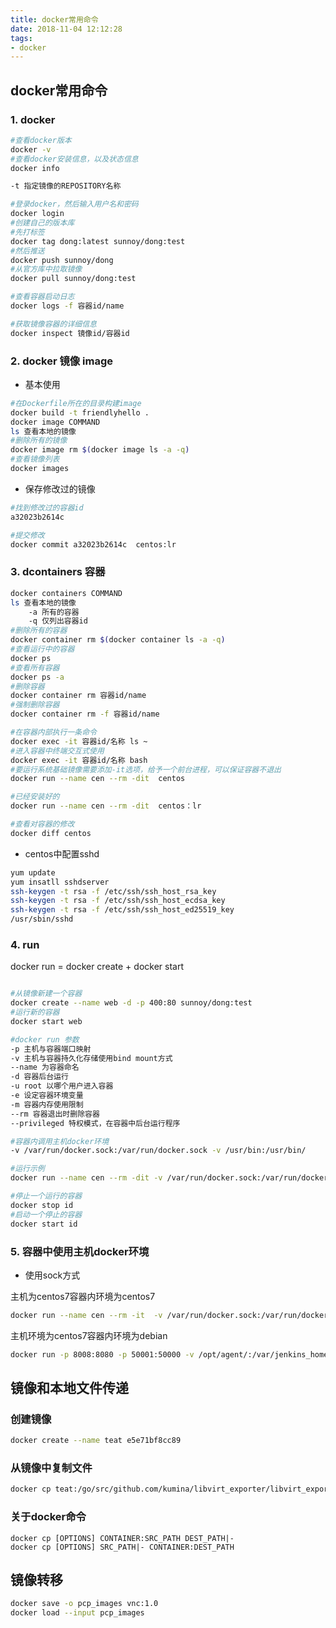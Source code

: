 ```yaml
---
title: docker常用命令
date: 2018-11-04 12:12:28
tags:
- docker
---
```

## docker常用命令

### 1. docker

```bash
#查看docker版本
docker -v
#查看docker安装信息，以及状态信息
docker info

-t 指定镜像的REPOSITORY名称

#登录docker，然后输入用户名和密码
docker login
#创建自己的版本库
#先打标签
docker tag dong:latest sunnoy/dong:test
#然后推送
docker push sunnoy/dong
#从官方库中拉取镜像
docker pull sunnoy/dong:test

#查看容器启动日志
docker logs -f 容器id/name

#获取镜像容器的详细信息
docker inspect 镜像id/容器id


```

<!--more-->
### 2. docker 镜像 image

- 基本使用

```bash
#在Dockerfile所在的目录构建image
docker build -t friendlyhello .
docker image COMMAND
ls 查看本地的镜像
#删除所有的镜像
docker image rm $(docker image ls -a -q)
#查看镜像列表
docker images

```

- 保存修改过的镜像

```bash
#找到修改过的容器id
a32023b2614c

#提交修改
docker commit a32023b2614c  centos:lr
```

### 3. dcontainers 容器

```bash
docker containers COMMAND
ls 查看本地的镜像
	-a 所有的容器
	-q 仅列出容器id
#删除所有的容器
docker container rm $(docker container ls -a -q)
#查看运行中的容器
docker ps
#查看所有容器
docker ps -a
#删除容器
docker container rm 容器id/name
#强制删除容器
docker container rm -f 容器id/name

#在容器内部执行一条命令
docker exec -it 容器id/名称 ls ~
#进入容器中终端交互式使用
docker exec -it 容器id/名称 bash
#要运行系统基础镜像需要添加-it选项，给予一个前台进程，可以保证容器不退出
docker run --name cen --rm -dit  centos

#已经安装好的
docker run --name cen --rm -dit  centos：lr

#查看对容器的修改
docker diff centos


```
- centos中配置sshd

```bash
yum update
yum insatll sshdserver
ssh-keygen -t rsa -f /etc/ssh/ssh_host_rsa_key
ssh-keygen -t rsa -f /etc/ssh/ssh_host_ecdsa_key
ssh-keygen -t rsa -f /etc/ssh/ssh_host_ed25519_key
/usr/sbin/sshd

```

### 4. run

docker run = docker create + docker start

```bash

#从镜像新建一个容器
docker create --name web -d -p 400:80 sunnoy/dong:test
#运行新的容器
docker start web

#docker run 参数
-p 主机与容器端口映射
-v 主机与容器持久化存储使用bind mount方式
--name 为容器命名
-d 容器后台运行
-u root 以哪个用户进入容器
-e 设定容器环境变量
-m 容器内存使用限制
--rm 容器退出时删除容器
--privileged 特权模式，在容器中后台运行程序

#容器内调用主机docker环境
-v /var/run/docker.sock:/var/run/docker.sock -v /usr/bin:/usr/bin/

#运行示例
docker run --name cen --rm -dit -v /var/run/docker.sock:/var/run/docker.sock -v /usr/bin/:/usr/bin/  centos

#停止一个运行的容器
docker stop id
#启动一个停止的容器
docker start id
```
### 5. 容器中使用主机docker环境

- 使用sock方式

主机为centos7容器内环境为centos7

```bash
docker run --name cen --rm -it  -v /var/run/docker.sock:/var/run/docker.sock  -v $(which docker):/usr/bin/docker -v /usr/lib64/libltdl.so.7:/usr/lib64/libltdl.so.7 centos

```

主机环境为centos7容器内环境为debian

```bash
docker run -p 8008:8080 -p 50001:50000 -v /opt/agent/:/var/jenkins_home -v /var/run/docker.sock:/var/run/docker.sock -v $(which docker):/usr/bin/docker -v /usr/lib64/libltdl.so.7:/lib/libltdl.so.7 --name agent --rm jenkins

```

## 镜像和本地文件传递

### 创建镜像

```bash
docker create --name teat e5e71bf8cc89
```

### 从镜像中复制文件

```bash
docker cp teat:/go/src/github.com/kumina/libvirt_exporter/libvirt_exporter ./
```

### 关于docker命令

```bash]
docker cp [OPTIONS] CONTAINER:SRC_PATH DEST_PATH|-
docker cp [OPTIONS] SRC_PATH|- CONTAINER:DEST_PATH
```

## 镜像转移

```bash
docker save -o pcp_images vnc:1.0
docker load --input pcp_images
```
